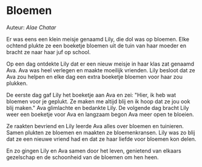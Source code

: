 # Bloemen
Auteur: _Alae Chatar_

Er was eens een klein meisje genaamd Lily, die dol was op bloemen. Elke ochtend plukte ze een boeketje bloemen uit de tuin van haar moeder en bracht ze naar haar juf op school.

Op een dag ontdekte Lily dat er een nieuw meisje in haar klas zat genaamd Ava. Ava was heel verlegen en maakte moeilijk vrienden. Lily besloot dat ze Ava zou helpen en elke dag een extra boeketje bloemen voor haar zou plukken.

De eerste dag gaf Lily het boeketje aan Ava en zei: "Hier, ik heb wat bloemen voor je geplukt. Ze maken me altijd blij en ik hoop dat ze jou ook blij maken." Ava glimlachte en bedankte Lily. De volgende dag bracht Lily weer een boeketje voor Ava en langzaam begon Ava meer open te bloeien.

Ze raakten bevriend en Lily leerde Ava alles over bloemen en tuinieren. Samen plukten ze bloemen en maakten ze bloemenkransen. Lily was zo blij dat ze een nieuwe vriend had en dat ze haar liefde voor bloemen kon delen.

En zo gingen Lily en Ava samen door het leven, genietend van elkaars gezelschap en de schoonheid van de bloemen om hen heen.
